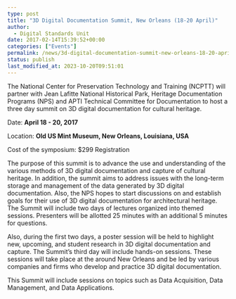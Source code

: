 ```yaml
---
type: post
title: "3D Digital Documentation Summit, New Orleans (18-20 April)"
author:
  - Digital Standards Unit
date: 2017-02-14T15:39:52+00:00
categories: ["Events"]
permalink: /news/3d-digital-documentation-summit-new-orleans-18-20-april-2017/
status: publish
last_modified_at: 2023-10-20T09:51:01
---
```


The National Center for Preservation Technology and Training (NCPTT) will partner with Jean Lafitte National Historical
Park, Heritage Documentation Programs (NPS) and APTI Technical Committee for Documentation to host a three day summit on
3D digital documentation for cultural heritage.

Date: **April 18 - 20, 2017**

Location: **Old US Mint Museum, New Orleans, Louisiana, USA**

Cost of the symposium: $299 Registration

The purpose of this summit is to advance the use and understanding of the various methods of 3D digital documentation and
capture of cultural heritage. In addition, the summit aims to address issues with the long-term storage and management of
the data generated by 3D digital documentation. Also, the NPS hopes to start discussions on and establish goals for their
use of 3D digital documentation for architectural heritage. The Summit will include two days of lectures organized into
themed sessions. Presenters will be allotted 25 minutes with an additional 5 minutes for questions.

Also, during the first two days, a poster session will be held to highlight new, upcoming, and student research in 3D
digital documentation and capture. The Summit’s third day will include hands-on sessions. These sessions will take place
at the around New Orleans and be led by various companies and firms who develop and practice 3D digital documentation.

This Summit will include sessions on topics such as Data Acquisition, Data Management, and Data Applications.
